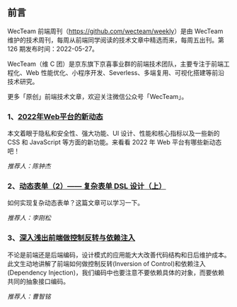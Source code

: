 ## 前言

WecTeam 前端周刊（<https://github.com/wecteam/weekly>）是由 WecTeam 维护的技术周刊，每周从前端同学阅读的技术文章中精选而来，每周五出刊。第 126 期发布时间：2022-05-27。

WecTeam（维 C 团）是京东旗下京喜事业群的前端技术团队，主要专注于前端工程化、Web 性能优化、小程序开发、Severless、多端复用、可视化搭建等前沿技术研究。

更多「原创」前端技术文章，欢迎关注微信公众号「WecTeam」。

### 1、[2022年Web平台的新动态](https://mp.weixin.qq.com/s/p_fWjeBryJhenoOYgtye5g)

本文着眼于隐私和安全性、强大功能、UI 设计、性能和核心指标以及一些新的 CSS 和 JavaScript 等方面的新功能。来看看 2022 年 Web 平台有哪些新动态吧！

_推荐人：陈钟杰_

### 2、[动态表单（2）—— 复杂表单 DSL 设计（上）](https://zhuanlan.zhihu.com/p/515168073)

如何实现复杂动态表单？这篇文章可以学习一下。

_推荐人：李刚松_

### 3、[深入浅出前端做控制反转与依赖注入](https://www.yuque.com/surfacew/fe/qg0uev)

不论是前端还是后端编码，设计模式的应用能大大改善代码结构和日后维护成本。此文生动地讲解了前端如何做控制反转(Inversion of Control)和依赖注入(Dependency Injection)，我们编码中也要注意不要依赖具体的对象，而要依赖共同的抽象接口编码。

_推荐人：曹智铭_
